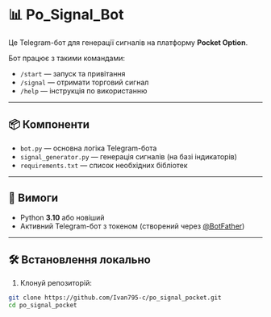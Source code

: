 # 📊 Po_Signal_Bot

Це Telegram-бот для генерації сигналів на платформу **Pocket Option**.

Бот працює з такими командами:
- `/start` — запуск та привітання
- `/signal` — отримати торговий сигнал
- `/help` — інструкція по використанню

---

## 📦 Компоненти

- `bot.py` — основна логіка Telegram-бота  
- `signal_generator.py` — генерація сигналів (на базі індикаторів)  
- `requirements.txt` — список необхідних бібліотек

---

## 🧩 Вимоги

- Python **3.10** або новіший
- Активний Telegram-бот з токеном (створений через [@BotFather](https://t.me/BotFather))

---

## 🛠️ Встановлення локально

1. Клонуй репозиторій:

```bash
git clone https://github.com/Ivan795-c/po_signal_pocket.git
cd po_signal_pocket
